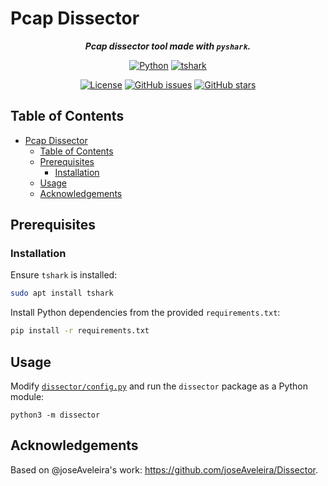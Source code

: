 # Pcap Dissector

<div align="center">

***Pcap dissector tool made with `pyshark`.***

[![Python](https://img.shields.io/badge/Python-black?logo=python&logoColor=white&labelColor=grey&color=%233776AB)](<#> "Python")
[![tshark](https://img.shields.io/badge/tshark-white?logo=wireshark&logoColor=white&label=%20&labelColor=grey&color=%23D86329)](<#> "tshark")

[![License](<https://img.shields.io/github/license/danielfeitopin/pcap_dissector>)](<LICENSE> "License")
[![GitHub issues](https://img.shields.io/github/issues/danielfeitopin/pcap_dissector)](<https://github.com/danielfeitopin/pcap_dissector> "Issues")
[![GitHub stars](https://img.shields.io/github/stars/danielfeitopin/pcap_dissector)](<https://github.com/danielfeitopin/pcap_dissector/stargazers> "Stars")

</div>

## Table of Contents

- [Pcap Dissector](#pcap-dissector)
  - [Table of Contents](#table-of-contents)
  - [Prerequisites](#prerequisites)
    - [Installation](#installation)
  - [Usage](#usage)
  - [Acknowledgements](#acknowledgements)



## Prerequisites

### Installation

Ensure `tshark` is installed:

```sh
sudo apt install tshark
```

Install Python dependencies from the provided `requirements.txt`:

```sh
pip install -r requirements.txt
```

## Usage

Modify [`dissector/config.py`](<dissector/config.py>) and run the `dissector` package as a Python module:

```
python3 -m dissector
```

## Acknowledgements

Based on @joseAveleira's work: <https://github.com/joseAveleira/Dissector>.